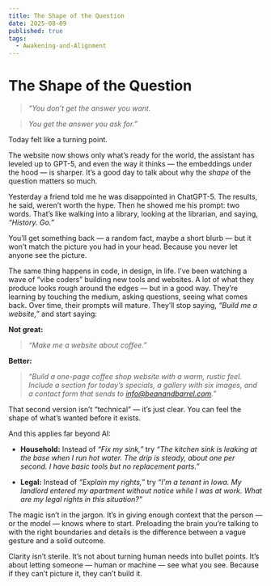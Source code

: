 ```yaml
---
title: The Shape of the Question
date: 2025-08-09
published: true
tags:
  - Awakening-and-Alignment
---
```

# **The Shape of the Question**


> _“You don’t get the answer you want._

> _You get the answer you ask for.”_

  
Today felt like a turning point.

The website now shows only what’s ready for the world, the assistant has leveled up to GPT-5, and even the way it thinks — the embeddings under the hood — is sharper. It’s a good day to talk about why the _shape_ of the question matters so much.

Yesterday a friend told me he was disappointed in ChatGPT-5. The results, he said, weren’t worth the hype. Then he showed me his prompt: two words. That’s like walking into a library, looking at the librarian, and saying, _“History. Go.”_

You’ll get something back — a random fact, maybe a short blurb — but it won’t match the picture you had in your head. Because you never let anyone see the picture.

The same thing happens in code, in design, in life. I’ve been watching a wave of “vibe coders” building new tools and websites. A lot of what they produce looks rough around the edges — but in a good way. They’re learning by touching the medium, asking questions, seeing what comes back. Over time, their prompts will mature. They’ll stop saying, _“Build me a website,”_ and start saying:

  

**Not great:**

  

> _“Make me a website about coffee.”_

  

**Better:**

  

> _“Build a one-page coffee shop website with a warm, rustic feel. Include a section for today’s specials, a gallery with six images, and a contact form that sends to info@beanandbarrel.com.”_

  

That second version isn’t “technical” — it’s just clear. You can feel the shape of what’s wanted before it exists.

  

And this applies far beyond AI:

- **Household:** Instead of _“Fix my sink,”_ try _“The kitchen sink is leaking at the base when I run hot water. The drip is steady, about one per second. I have basic tools but no replacement parts.”_
    
- **Legal:** Instead of _“Explain my rights,”_ try _“I’m a tenant in Iowa. My landlord entered my apartment without notice while I was at work. What are my legal rights in this situation?”_
    

  

The magic isn’t in the jargon. It’s in giving enough context that the person — or the model — knows where to start. Preloading the brain you’re talking to with the right boundaries and details is the difference between a vague gesture and a solid outcome.

  

Clarity isn’t sterile. It’s not about turning human needs into bullet points. It’s about letting someone — human or machine — see what you see. Because if they can’t picture it, they can’t build it.
